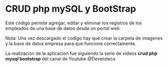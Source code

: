 # CRUD php mySQL y BootStrap

Este codigo permite agregar, editar y eliminar los registros de los empleados de una base de datos desde un portal web

Nota: Una vez descargado el codigo hay que crear la carpeta de imagenes y la base de datos empresa para que funcione correctamente.

La  realizacion de la aplicacion fue siguiendo la serie de videos **crud php mysql bootstrap** del canal de Youtube @Develoteca


